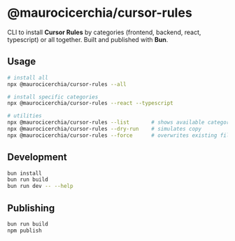 # @maurocicerchia/cursor-rules

CLI to install **Cursor Rules** by categories (frontend, backend, react, typescript) or all together.
Built and published with **Bun**.

## Usage
```bash
# install all
npx @maurocicerchia/cursor-rules --all

# install specific categories
npx @maurocicerchia/cursor-rules --react --typescript

# utilities
npx @maurocicerchia/cursor-rules --list       # shows available categories
npx @maurocicerchia/cursor-rules --dry-run    # simulates copy
npx @maurocicerchia/cursor-rules --force      # overwrites existing files
```

## Development
```bash
bun install
bun run build
bun run dev -- --help
```

## Publishing
```bash
bun run build
npm publish
```
